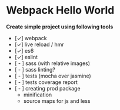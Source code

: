 # Webpack Hello World

**Create simple project using following tools**
* [✓] webpack
* [✓] live reload / hmr
* [✓] es6
* [✓] eslint
* [ - ] sass (with relative images)
* [ - ] sass linting?
* [ - ] tests (mocha over jasmine)
* [ - ] tests coverage report
* [ - ] creating prod package
  * minification
  * source maps for js and less

